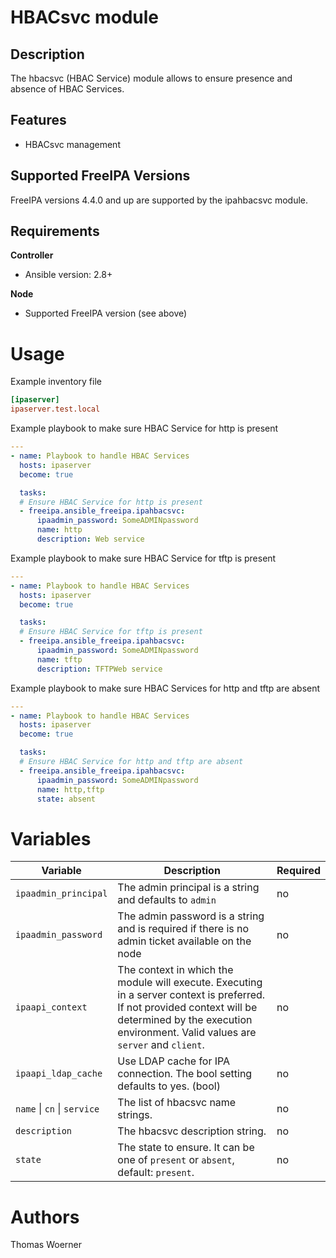 HBACsvc module
==============

Description
-----------

The hbacsvc (HBAC Service) module allows to ensure presence and absence of HBAC Services.


Features
--------
* HBACsvc management


Supported FreeIPA Versions
--------------------------

FreeIPA versions 4.4.0 and up are supported by the ipahbacsvc module.


Requirements
------------

**Controller**
* Ansible version: 2.8+

**Node**
* Supported FreeIPA version (see above)


Usage
=====

Example inventory file

```ini
[ipaserver]
ipaserver.test.local
```


Example playbook to make sure HBAC Service for http is present

```yaml
---
- name: Playbook to handle HBAC Services
  hosts: ipaserver
  become: true

  tasks:
  # Ensure HBAC Service for http is present
  - freeipa.ansible_freeipa.ipahbacsvc:
      ipaadmin_password: SomeADMINpassword
      name: http
      description: Web service
```

Example playbook to make sure HBAC Service for tftp is present

```yaml
---
- name: Playbook to handle HBAC Services
  hosts: ipaserver
  become: true

  tasks:
  # Ensure HBAC Service for tftp is present
  - freeipa.ansible_freeipa.ipahbacsvc:
      ipaadmin_password: SomeADMINpassword
      name: tftp
      description: TFTPWeb service
```

Example playbook to make sure HBAC Services for http and tftp are absent

```yaml
---
- name: Playbook to handle HBAC Services
  hosts: ipaserver
  become: true

  tasks:
  # Ensure HBAC Service for http and tftp are absent
  - freeipa.ansible_freeipa.ipahbacsvc:
      ipaadmin_password: SomeADMINpassword
      name: http,tftp
      state: absent
```


Variables
=========

Variable | Description | Required
-------- | ----------- | --------
`ipaadmin_principal` | The admin principal is a string and defaults to `admin` | no
`ipaadmin_password` | The admin password is a string and is required if there is no admin ticket available on the node | no
`ipaapi_context` | The context in which the module will execute. Executing in a server context is preferred. If not provided context will be determined by the execution environment. Valid values are `server` and `client`. | no
`ipaapi_ldap_cache` | Use LDAP cache for IPA connection. The bool setting defaults to yes. (bool) | no
`name` \| `cn` \| `service` | The list of hbacsvc name strings. | no
`description` | The hbacsvc description string. | no
`state` | The state to ensure. It can be one of `present` or `absent`, default: `present`. | no


Authors
=======

Thomas Woerner

